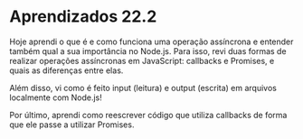 <h1>Aprendizados 22.2</h1>

Hoje aprendi o que é e como funciona uma operação assíncrona e entender também qual a sua importância no Node.js. Para isso, revi duas formas de realizar operações assíncronas em JavaScript: callbacks e Promises, e quais as diferenças entre elas.

Além disso, vi como é feito input (leitura) e output (escrita) em arquivos localmente com Node.js!

Por último, aprendi como reescrever código que utiliza callbacks de forma que ele passe a utilizar Promises.
